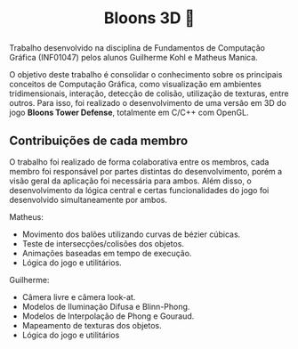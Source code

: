 # <p align="center">Bloons 3D 🎈</p>

Trabalho desenvolvido na disciplina de Fundamentos de Computação Gráfica (INF01047) pelos alunos Guilherme Kohl e Matheus Manica.

O objetivo deste trabalho é consolidar o conhecimento sobre os principais conceitos de Computação Gráfica, como visualização em ambientes tridimensionais, interação, detecção de colisão, utilização de texturas, entre outros.
Para isso, foi realizado o desenvolvimento de uma versão em 3D do jogo **Bloons Tower Defense**, totalmente em C/C++ com OpenGL.

## Contribuições de cada membro

O trabalho foi realizado de forma colaborativa entre os membros, cada membro foi responsável por partes distintas do desenvolvimento, porém a visão geral da aplicação foi necessária para ambos.
Além disso, o desenvolvimento da lógica central e certas funcionalidades do jogo foi desenvolvido simultaneamente por ambos.

Matheus:
- Movimento dos balões utilizando curvas de bézier cúbicas.
- Teste de intersecções/colisões dos objetos.
- Animações baseadas em tempo de execução.
- Lógica do jogo e utilitários.

Guilherme:
- Câmera livre e câmera look-at.
- Modelos de Iluminação Difusa e Blinn-Phong.
- Modelos de Interpolação de Phong e Gouraud.
- Mapeamento de texturas dos objetos.
- Lógica do jogo e utilitários
